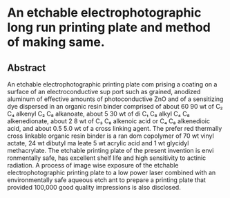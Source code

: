 # An etchable electrophotographic long run printing plate and method of making same.

## Abstract
An etchable electrophotographic printing plate com prising a coating on a surface of an electroconductive sup port such as grained, anodized aluminum of effective amounts of photoconductive ZnO and of a sensitizing dye dispersed in an organic resin binder comprised of about 60 90 wt of C₂ C₄ alkenyl C₂ C₈ alkanoate, about 5 30 wt of di C₁ C₈ alkyl C₄ C₈ alkenedionate, about 2 8 wt of C₃ C₈ alkenoic acid or C₄ C₈ alkenedioic acid, and about 0.5 5.0 wt of a cross linking agent. The prefer red thermally cross linkable organic resin binder is a ran dom copolymer of 70 wt vinyl actate, 24 wt dibutyl ma leate 5 wt acrylic acid and 1 wt glycidyl methacrylate. The etchable printing plate of the present invention is envi ronmentally safe, has excellent shelf life and high sensitivity to actinic radiation. A process of image wise exposure of the etchable electrophotographic printing plate to a low power laser combined with an environmentally safe aqueous etch ant to prepare a printing plate that provided 100,000 good quality impressions is also disclosed.